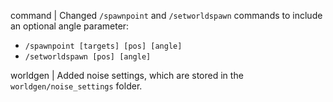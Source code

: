 command | Changed `/spawnpoint` and `/setworldspawn` commands to include an optional angle parameter:
* `/spawnpoint [targets] [pos] [angle]`
* `/setworldspawn [pos] [angle]`

worldgen | Added noise settings, which are stored in the `worldgen/noise_settings` folder.
